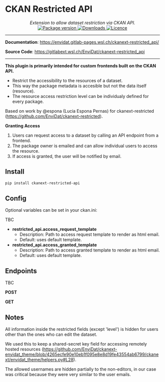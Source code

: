 # CKAN Restricted API

<div align="center">
  <em>Extension to allow dataset restriction via CKAN API.</em>
</div>
<div align="center">
  <a href="https://pypi.org/project/ckanext-restricted_api" target="_blank">
      <img src="https://img.shields.io/pypi/v/ckanext-restricted_api?color=%2334D058&label=pypi%20package" alt="Package version">
  </a>
  <a href="https://pypistats.org/packages/ckanext-restricted_api" target="_blank">
      <img src="https://img.shields.io/pypi/dm/ckanext-restricted_api.svg" alt="Downloads">
  </a>
  <a href="https://gitlabext.wsl.ch/EnviDat/ckanext-restricted_api/-/raw/main/LICENSE" target="_blank">
      <img src="https://img.shields.io/github/license/EnviDat/ckanext-restricted_api.svg" alt="Licence">
  </a>
</div>

---

**Documentation**: <a href="https://envidat.gitlab-pages.wsl.ch/ckanext-restricted_api/" target="_blank">https://envidat.gitlab-pages.wsl.ch/ckanext-restricted_api/</a>

**Source Code**: <a href="https://gitlabext.wsl.ch/EnviDat/ckanext-restricted_api" target="_blank">https://gitlabext.wsl.ch/EnviDat/ckanext-restricted_api</a>

---

**This plugin is primarily intended for custom frontends built on the CKAN API.**

- Restrict the accessibility to the resources of a dataset.
- This way the package metadata is accesible but not the data itself (resource).
- The resource access restriction level can be individualy defined for every package.

Based on work by @espona (Lucia Espona Pernas) for ckanext-restricted (https://github.com/EnviDat/ckanext-restricted).

**Granting Access**

1. Users can request access to a dataset by calling an API endpoint from a frontend.
2. The package owner is emailed and can allow individual users to access the resource.
3. If access is granted, the user will be notified by email.

## Install

```bash
pip install ckanext-restricted-api
```

## Config

Optional variables can be set in your ckan.ini:

TBC

- **restricted_api.access_request_template**
  - Description: Path to access request template to render as html email.
  - Default: uses default template.
- **restricted_api.access_granted_template**
  - Description: Path to access granted template to render as html email.
  - Default: uses default template.

## Endpoints

TBC

**POST**

**GET**

## Notes

All information inside the restricted fields (except 'level') is hidden for users other than the ones who can edit the dataset.

We used this to keep a shared-secret key field for accessing remotely hosted resources (https://github.com/EnviDat/ckanext-envidat_theme/blob/4265ecfe90e10eb1f095e8e8d19fe43554ab6799/ckanext/envidat_theme/helpers.py#L28).

The allowed usernames are hidden partially to the non-editors, in our case was critical because they were very similar to the user emails.
